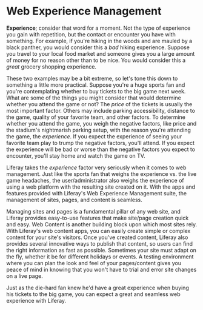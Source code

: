 # Web Experience Management [](id=web-experience-management)

**Experience**; consider that word for a moment. Not the type of experience you
gain with repetition, but the contact or encounter you have with something. For
example, if you're hiking in the woods and are mauled by a black panther, you
would consider this a *bad* hiking experience. Suppose you travel to your local
food market and someone gives you a large amount of money for no reason other
than to be nice. You would consider this a *great* grocery shopping experience.

These two examples may be a bit extreme, so let's tone this down to something a
little more practical. Suppose you're a huge sports fan and you're contemplating
whether to buy tickets to the big game next week. What are some of the things
you might consider that would determine whether you attend the game or not? The
*price* of the tickets is usually the most important factor. Others may include
parking accessibility, distance to the game, quality of your favorite team,
and other factors. To determine whether you attend the game, you weigh the
negative factors, like price and the stadium's nightmarish parking setup, with
the reason you're attending the game, the *experience*. If you expect the
experience of seeing your favorite team play to trump the negative factors, you'll
attend. If you expect the experience will be bad or worse than the negative
factors you expect to encounter, you'll stay home and watch the game on TV.

Liferay takes the *experience* factor very seriously when it comes to web
management. Just like the sports fan that weighs the experience vs. the live
game headaches, the user/administrator also weighs the experience of using a web
platform with the resulting site created on it. With the apps and features
provided with Liferay's Web Experience Management suite, the management of
sites, pages, and content is seamless.

Managing sites and pages is a fundamental pillar of any web site, and Liferay
provides easy-to-use features that make site/page creation quick and easy. Web
Content is another building block upon which most sites rely. With Liferay's web
content apps, you can easily create simple or complex content for your site's
visitors. Once you've created content, Liferay also provides several innovative
ways to publish that content, so users can find the right information as fast as
possible.  Sometimes your site must adapt on the fly, whether it be for
different holidays or events.  A testing environment where you can plan the look
and feel of your pages/content gives you peace of mind in knowing that you won't
have to trial and error site changes on a live page.

Just as the die-hard fan knew he'd have a great experience when buying his
tickets to the big game, you can expect a great and seamless web experience with
Liferay.
